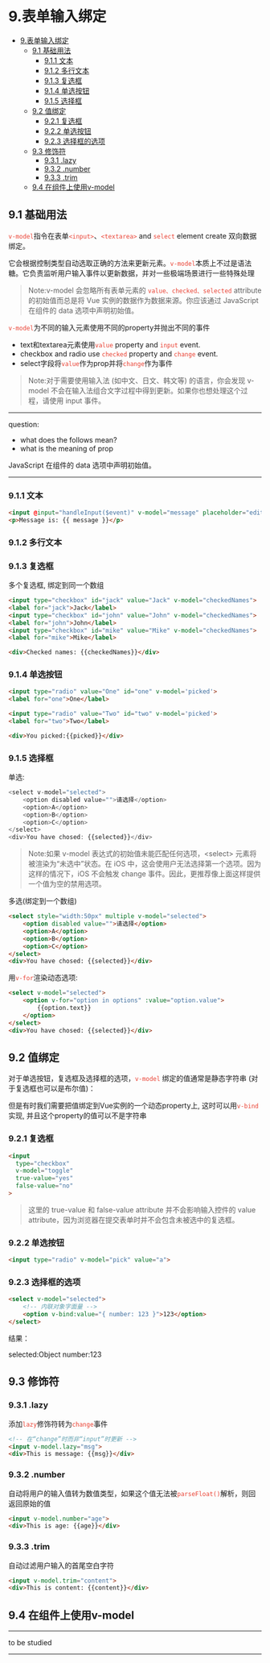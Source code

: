 # 9.表单输入绑定

- [9.表单输入绑定](#9表单输入绑定)
  - [9.1 基础用法](#91-基础用法)
    - [9.1.1 文本](#911-文本)
    - [9.1.2 多行文本](#912-多行文本)
    - [9.1.3 复选框](#913-复选框)
    - [9.1.4 单选按钮](#914-单选按钮)
    - [9.1.5 选择框](#915-选择框)
  - [9.2 值绑定](#92-值绑定)
    - [9.2.1 复选框](#921-复选框)
    - [9.2.2 单选按钮](#922-单选按钮)
    - [9.2.3 选择框的选项](#923-选择框的选项)
  - [9.3 修饰符](#93-修饰符)
    - [9.3.1 .lazy](#931-lazy)
    - [9.3.2 .number](#932-number)
    - [9.3.3 .trim](#933-trim)
  - [9.4 在组件上使用v-model](#94-在组件上使用v-model)

## 9.1 基础用法

<code style="color:#ea4335">v-model</code>指令在表单<code style="color:#ea4335">\<input></code>、<code style="color:#ea4335">\<textarea></code> and <code style="color:#ea4335">select</code> element create 双向数据绑定。

它会根据控制类型自动选取正确的方法来更新元素。<code style="color:#ea4335">v-model</code>本质上不过是语法糖。它负责监听用户输入事件以更新数据，并对一些极端场景进行一些特殊处理

> Note:v-model 会忽略所有表单元素的 <code style="color:#ea4335">value、checked、selected</code> attribute 的初始值而总是将 Vue 实例的数据作为数据来源。你应该通过 JavaScript 在组件的 data 选项中声明初始值。

<code style="color:#ea4335">v-model</code>为不同的输入元素使用不同的property并抛出不同的事件

- text和textarea元素使用<code style="color:#ea4335">value</code> property and <code style="color:#ea4335">input</code> event.
- checkbox and radio use <code style="color:#ea4335">checked</code> property and <code style="color:#ea4335">change</code> event.
- select字段将<code style="color:#ea4335">value</code>作为prop并将<code style="color:#ea4335">change</code>作为事件

>Note:对于需要使用输入法 (如中文、日文、韩文等) 的语言，你会发现 v-model 不会在输入法组合文字过程中得到更新。如果你也想处理这个过程，请使用 input 事件。

---
question:

- what does the follows mean?
- what is the meaning of prop

JavaScript 在组件的 data 选项中声明初始值。

---

### 9.1.1 文本

```html
<input @input="handleInput($event)" v-model="message" placeholder="edit me">
<p>Message is: {{ message }}</p>
```

### 9.1.2 多行文本

### 9.1.3 复选框

多个复选框, 绑定到同一个数组

```html
<input type="checkbox" id="jack" value="Jack" v-model="checkedNames">
<label for="jack">Jack</label>
<input type="checkbox" id="john" value="John" v-model="checkedNames">
<label for="john">John</label>
<input type="checkbox" id="mike" value="Mike" v-model="checkedNames">
<label for="mike">Mike</label>

<div>Checked names: {{checkedNames}}</div>
```

### 9.1.4 单选按钮

```html
<input type="radio" value="One" id="one" v-model='picked'>
<label for="one">One</label>

<input type="radio" value="Two" id="two" v-model='picked'>
<label for="two">Two</label>

<div>You picked:{{picked}}</div>
```

### 9.1.5 选择框

单选:

```js
<select v-model="selected">
    <option disabled value="">请选择</option>
    <option>A</option>
    <option>B</option>
    <option>C</option>
</select>
<div>You have chosed: {{selected}}</div>
```

>Note:如果 v-model 表达式的初始值未能匹配任何选项，\<select> 元素将被渲染为“未选中”状态。在 iOS 中，这会使用户无法选择第一个选项。因为这样的情况下，iOS 不会触发 change 事件。因此，更推荐像上面这样提供一个值为空的禁用选项。

多选(绑定到一个数组)

```html
<select style="width:50px" multiple v-model="selected">
    <option disabled value="">请选择</option>
    <option>A</option>
    <option>B</option>
    <option>C</option>
</select>
<div>You have chosed: {{selected}}</div>
```

用<code style="color:#ea4335">v-for</code>渲染动态选项:

```html
<select v-model="selected">
    <option v-for="option in options" :value="option.value">
        {{option.text}}
    </option>
</select>
<div>You have chosed: {{selected}}</div>
```

## 9.2 值绑定

对于单选按钮，复选框及选择框的选项，<code style="color:#ea4335">v-model</code> 绑定的值通常是静态字符串 (对于复选框也可以是布尔值)：

但是有时我们需要把值绑定到Vue实例的一个动态property上, 这时可以用<code style="color:#ea4335">v-bind</code>实现, 并且这个property的值可以不是字符串

### 9.2.1 复选框

```html
<input
  type="checkbox"
  v-model="toggle"
  true-value="yes"
  false-value="no"
>
```

> 这里的 true-value 和 false-value attribute 并不会影响输入控件的 value attribute，因为浏览器在提交表单时并不会包含未被选中的复选框。

### 9.2.2 单选按钮

```html
<input type="radio" v-model="pick" value="a">
```

### 9.2.3 选择框的选项

```html
<select v-model="selected">
    <!-- 内联对象字面量 -->
    <option v-bind:value="{ number: 123 }">123</option>
</select>
```

结果：

selected:Object
    number:123

## 9.3 修饰符

### 9.3.1 .lazy

添加<code style="color:#ea4335">lazy</code>修饰符转为<code style="color:#ea4335">change</code>事件

```html
<!-- 在“change”时而非“input”时更新 -->
<input v-model.lazy="msg">
<div>This is message: {{msg}}</div>
```

### 9.3.2 .number

自动将用户的输入值转为数值类型，如果这个值无法被<code style="color:#ea4335">parseFloat()</code>解析，则回返回原始的值

```html
<input v-model.number="age">
<div>This is age: {{age}}</div>
```

### 9.3.3 .trim

自动过滤用户输入的首尾空白字符

```html
<input v-model.trim="content">
<div>This is content: {{content}}</div>
```

## 9.4 在组件上使用v-model

---
to be studied

---
